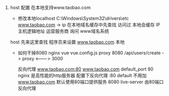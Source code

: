 1. host 配置
    在本地支持www.taobao.com
    - 修改本地localhost
        C:\Windows\System32\drivers\etc
    www.taobao.com -> ip 
    在本地域名缓存中先查找 访问过 本地会缓存
    IP 主机逻辑地址
    运营服务商 询问 www域名系统

    host 先来这里查找 程序员来设置
    www.taobao.com 本地

    - 如何干掉8080
        nginx
        vue vue.config.js proxy 8080
        /api/users/create -> proxy <---> 3000

        反向代理 www.taobao.com:80 www.taobao.com default_port 80
        nginx 是高性能的http服务器
        配置下反向代理
        :80 default 不用加 www.taobao.com 默认使用80端口提供服务
        8080 live-server 由80端口反向代理